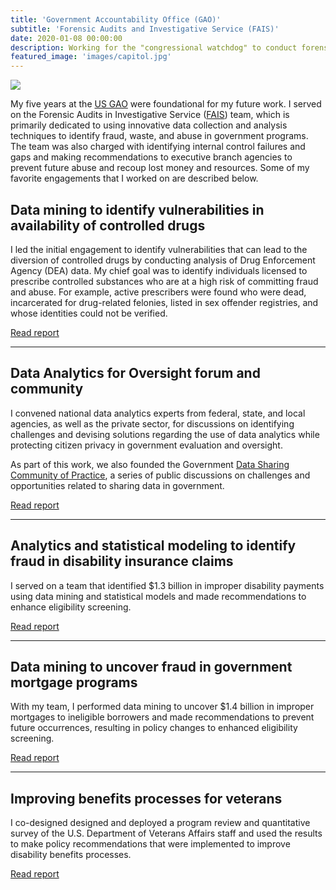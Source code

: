 ```yaml
---
title: 'Government Accountability Office (GAO)'
subtitle: 'Forensic Audits and Investigative Service (FAIS)'
date: 2020-01-08 00:00:00
description: Working for the "congressional watchdog" to conduct forensic audits and investigations of fraud, waste, and abuse in federal government programs, as well as reviews of program efficiency and effectiveness.
featured_image: 'images/capitol.jpg'
---
```


![]({{site.baseurl}}/images/gaologo.png)

My five years at the [US GAO](https://gao.gov) were foundational for my future work. I served on the Forensic Audits in Investigative Service ([FAIS](https://www.legalexecutiveinstitute.com/gao-investigative-forensics)) team, which is primarily dedicated to using innovative data collection and analysis techniques to identify fraud, waste, and abuse in government programs. The team was also charged with identifying internal control failures and gaps and making recommendations to executive branch agencies to prevent future abuse and recoup lost money and resources. Some of my favorite engagements that I worked on are described below.

## Data mining to identify vulnerabilities in availability of controlled drugs

I led the initial engagement to identify vulnerabilities that can lead to the diversion of controlled drugs by conducting analysis of Drug Enforcement Agency (DEA) data. My chief goal was to identify individuals licensed to prescribe controlled substances who are at a high risk of committing fraud and abuse. For example, active prescribers were found who were dead, incarcerated for drug-related felonies, listed in sex offender registries, and whose identities could not be verified.

<a href="https://www.gao.gov/products/GAO-16-310" class="button button--large">Read report</a> 

---

## Data Analytics for Oversight forum and community

I convened national data analytics experts from federal, state, and local agencies, as well as the private sector, for discussions on identifying challenges and devising solutions regarding the use of data analytics while protecting citizen privacy in government evaluation and oversight.

As part of this work, we also founded the Government [Data Sharing Community of Practice](https://blog.gao.gov/2015/03/30/sharing-data-to-improve-disaster-response-and-recovery-programs), a series of public discussions on challenges and opportunities related to sharing data in government.

<a href="https://www.gao.gov/products/GAO-13-680SP" class="button button--large">Read report</a> 

---

## Analytics and statistical modeling to identify fraud in disability insurance claims

I served on a team that identified $1.3 billion in improper disability payments using data mining and statistical models and made recommendations to enhance eligibility screening.

<a href="https://www.gao.gov/products/GAO-13-635" class="button button--large">Read report</a> 

---

## Data mining to uncover fraud in government mortgage programs

With my team, I performed data mining to uncover $1.4 billion in improper mortgages to ineligible borrowers and made recommendations to prevent future occurrences, resulting in policy changes to enhanced eligibility screening.

<a href="https://www.gao.gov/products/GAO-12-592" class="button button--large">Read report</a> 

---

## Improving benefits processes for veterans

I co-designed designed and deployed a program review and quantitative survey of the U.S. Department of Veterans Affairs staff and used the results to make policy recommendations that were implemented to improve disability benefits processes.

<a href="https://www.gao.gov/products/GAO-11-812" class="button button--large">Read report</a> 
